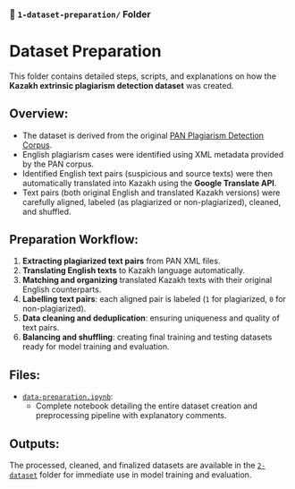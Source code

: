 ### 📁 `1-dataset-preparation/` Folder

# Dataset Preparation

This folder contains detailed steps, scripts, and explanations on how the **Kazakh extrinsic plagiarism detection dataset** was created.

## Overview:
- The dataset is derived from the original [PAN Plagiarism Detection Corpus](https://pan.webis.de/).
- English plagiarism cases were identified using XML metadata provided by the PAN corpus.
- Identified English text pairs (suspicious and source texts) were then automatically translated into Kazakh using the **Google Translate API**.
- Text pairs (both original English and translated Kazakh versions) were carefully aligned, labeled (as plagiarized or non-plagiarized), cleaned, and shuffled.

## Preparation Workflow:
1. **Extracting plagiarized text pairs** from PAN XML files.
2. **Translating English texts** to Kazakh language automatically.
3. **Matching and organizing** translated Kazakh texts with their original English counterparts.
4. **Labelling text pairs**: each aligned pair is labeled (`1` for plagiarized, `0` for non-plagiarized).
5. **Data cleaning and deduplication**: ensuring uniqueness and quality of text pairs.
6. **Balancing and shuffling**: creating final training and testing datasets ready for model training and evaluation.

## Files:
- [`data-preparation.ipynb`](`1_extract_plagiarised_texts_and_translate_and_create_dataset.ipynb`):
  - Complete notebook detailing the entire dataset creation and preprocessing pipeline with explanatory comments.

## Outputs:
The processed, cleaned, and finalized datasets are available in the [`2-dataset`](../2-dataset) folder for immediate use in model training and evaluation.
